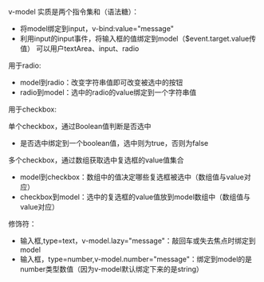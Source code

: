 v-model
实质是两个指令集和（语法糖）：
* 将model绑定到input，v-bind:value="message"
* 利用input的input事件，将输入框的值绑定到model（$event.target.value传值）
可以用户textArea、input、radio

用于radio:
* model到radio：改变字符串值即可改变被选中的按钮
* radio到model：选中的radio的value绑定到一个字符串值

用于checkbox:

单个checkbox，通过Boolean值判断是否选中
* 是否选中绑定到一个boolean值，选中则为true，否则为false

多个checkbox，通过数组获取选中复选框的value值集合
* model到checkbox：数组中的值决定哪些复选框被选中（数组值与value对应）
* checkbox到model：选中的复选框的value值放到model数组中（数组值与value对应）

修饰符：
* 输入框,type=text，v-model.lazy="message"：敲回车或失去焦点时绑定到model
* 输入框，type=number,v-model.number="message"：绑定到model的是number类型数值（因为v-model默认绑定下来的是string）